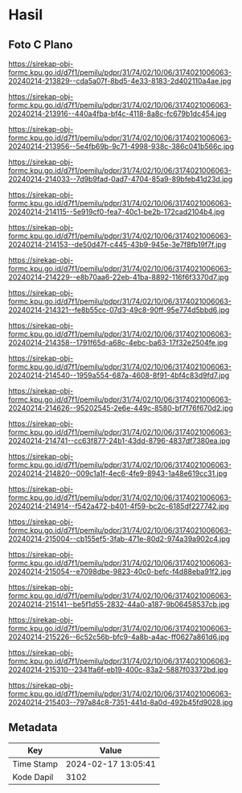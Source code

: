 # Hasil

## Foto C Plano

https://sirekap-obj-formc.kpu.go.id/d7f1/pemilu/pdpr/31/74/02/10/06/3174021006063-20240214-213829--cda5a07f-8bd5-4e33-8183-2d402110a4ae.jpg

https://sirekap-obj-formc.kpu.go.id/d7f1/pemilu/pdpr/31/74/02/10/06/3174021006063-20240214-213916--440a4fba-bf4c-4118-8a8c-fc679b1dc454.jpg

https://sirekap-obj-formc.kpu.go.id/d7f1/pemilu/pdpr/31/74/02/10/06/3174021006063-20240214-213956--5e4fb69b-9c71-4998-938c-386c041b566c.jpg

https://sirekap-obj-formc.kpu.go.id/d7f1/pemilu/pdpr/31/74/02/10/06/3174021006063-20240214-214033--7d9b9fad-0ad7-4704-85a9-89bfeb41d23d.jpg

https://sirekap-obj-formc.kpu.go.id/d7f1/pemilu/pdpr/31/74/02/10/06/3174021006063-20240214-214115--5e919cf0-fea7-40c1-be2b-172cad2104b4.jpg

https://sirekap-obj-formc.kpu.go.id/d7f1/pemilu/pdpr/31/74/02/10/06/3174021006063-20240214-214153--de50d47f-c445-43b9-945e-3e7f8fb19f7f.jpg

https://sirekap-obj-formc.kpu.go.id/d7f1/pemilu/pdpr/31/74/02/10/06/3174021006063-20240214-214229--e8b70aa6-22eb-41ba-8892-116f6f3370d7.jpg

https://sirekap-obj-formc.kpu.go.id/d7f1/pemilu/pdpr/31/74/02/10/06/3174021006063-20240214-214321--fe8b55cc-07d3-49c8-90ff-95e774d5bbd6.jpg

https://sirekap-obj-formc.kpu.go.id/d7f1/pemilu/pdpr/31/74/02/10/06/3174021006063-20240214-214358--1791f65d-a68c-4ebc-ba63-17f32e2504fe.jpg

https://sirekap-obj-formc.kpu.go.id/d7f1/pemilu/pdpr/31/74/02/10/06/3174021006063-20240214-214540--1959a554-687a-4608-8f91-4bf4c83d9fd7.jpg

https://sirekap-obj-formc.kpu.go.id/d7f1/pemilu/pdpr/31/74/02/10/06/3174021006063-20240214-214626--95202545-2e6e-449c-8580-bf7f76f670d2.jpg

https://sirekap-obj-formc.kpu.go.id/d7f1/pemilu/pdpr/31/74/02/10/06/3174021006063-20240214-214741--cc63f877-24b1-43dd-8796-4837df7380ea.jpg

https://sirekap-obj-formc.kpu.go.id/d7f1/pemilu/pdpr/31/74/02/10/06/3174021006063-20240214-214820--009c1a1f-4ec6-4fe9-8943-1a48e619cc31.jpg

https://sirekap-obj-formc.kpu.go.id/d7f1/pemilu/pdpr/31/74/02/10/06/3174021006063-20240214-214914--f542a472-b401-4f59-bc2c-6185df227742.jpg

https://sirekap-obj-formc.kpu.go.id/d7f1/pemilu/pdpr/31/74/02/10/06/3174021006063-20240214-215004--cb155ef5-3fab-471e-80d2-974a39a902c4.jpg

https://sirekap-obj-formc.kpu.go.id/d7f1/pemilu/pdpr/31/74/02/10/06/3174021006063-20240214-215054--e7098dbe-9823-40c0-befc-f4d88eba91f2.jpg

https://sirekap-obj-formc.kpu.go.id/d7f1/pemilu/pdpr/31/74/02/10/06/3174021006063-20240214-215141--be5f1d55-2832-44a0-a187-9b06458537cb.jpg

https://sirekap-obj-formc.kpu.go.id/d7f1/pemilu/pdpr/31/74/02/10/06/3174021006063-20240214-215226--6c52c56b-bfc9-4a8b-a4ac-ff0627a861d6.jpg

https://sirekap-obj-formc.kpu.go.id/d7f1/pemilu/pdpr/31/74/02/10/06/3174021006063-20240214-215310--2341fa6f-eb19-400c-83a2-5887f03372bd.jpg

https://sirekap-obj-formc.kpu.go.id/d7f1/pemilu/pdpr/31/74/02/10/06/3174021006063-20240214-215403--797a84c8-7351-441d-8a0d-492b45fd9028.jpg


## Metadata

| Key        | Value               |
| ---------- | ------------------- |
| Time Stamp | 2024-02-17 13:05:41 |
| Kode Dapil | 3102                |



